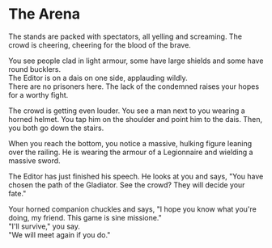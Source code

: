 # The Arena

The stands are packed with spectators, all yelling and screaming. The crowd is cheering, cheering for the blood of the brave.

You see people clad in light armour, some have large shields and some have round bucklers.  
The Editor is on a dais on one side, applauding wildly.  
There are no prisoners here. The lack of the condemned raises your hopes for a worthy fight.

The crowd is getting even louder. You see a man next to you wearing a horned helmet. You tap him on the shoulder and point him to the dais. Then, you both go down the stairs.

When you reach the bottom, you notice a massive, hulking figure leaning over the railing. He is wearing the armour of a Legionnaire and wielding a massive sword.

The Editor has just finished his speech. He looks at you and says, "You have chosen the path of the Gladiator. See the crowd? They will decide your fate."

Your horned companion chuckles and says, "I hope you know what you're doing, my friend. This game is sine missione."  
"I'll survive," you say.  
"We will meet again if you do."

